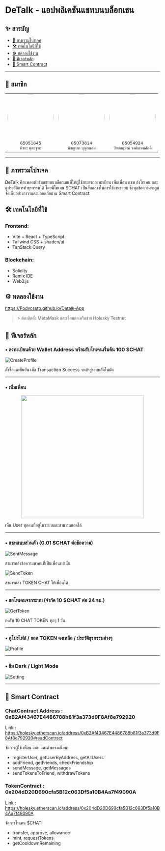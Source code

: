 # DeTalk - แอปพลิเคชันแชทบนบล็อกเชน

## ✨ สารบัญ

- [📄 ภาพรวมโปรเจค](#📄-ภาพรวมโปรเจค)
- [🛠️ เทคโนโลยีที่ใช้](#🛠️-เทคโนโลยที่ใช้)
- [⚙️ ทดลองใช้งาน](#⚙️-ทดลองใช้งาน)
- [🔹 ฟีเจอร์หลัก](#🔹-ฟีเจอร์หลัก)
- [🚀 Smart Contract](#🚀-smart-contract)

---
## 📄 สมาชิก

<table align="center">
  <tr>
    <td align="center">
      <img src="src/pictures/PitchayaProfile.jpg" width="150" height="150" style="object-fit: cover; border-radius: 50%; overflow: hidden;"><br>
      <sub>65051645<br>พิชยะ หุตะจูฑะ</sub>
    </td>
    <td align="center">
      <img src="src/pictures/PitchayapaProfile.jpg" width="150" height="150" style="object-fit: cover; border-radius: 50%; overflow: hidden;"><br>
      <sub>65073814<br>พิชญาภา บุญถนอม</sub>
    </td>
    <td align="center">
      <img src="src/pictures/PiyakitProfile.jpg" width="150" height="150" style="object-fit: cover; border-radius: 50%; overflow: hidden;"><br>
      <sub>65054924<br>ปิยย์กฤษณ์ วงศ์เกษมศักดิ์</sub>
    </td>
  </tr>
</table>


---
## 📄 ภาพรวมโปรเจค

DeTalk คือแพลตฟอร์มแชทบนบล็อกเชนที่ให้ผู้ใช้สามารถลงทะเบียน เพิ่มเพื่อน แชท ส่งโทเคน และดูประวัติการทำธุรกรรมได้ โดยมีโทเคน $CHAT เป็นสื่อกลางในการใช้งานระบบ ซึ่งทุกข้อความจะถูกจัดเก็บอย่างถาวรและปลอดภัยผ่าน Smart Contract

## 🛠️ เทคโนโลยีที่ใช้

### Frontend:

- Vite + React + TypeScript
- Tailwind CSS + shadcn/ui
- TanStack Query

### Blockchain:

- Solidity
- Remix IDE
- Web3.js

## ⚙️ ทดลองใช้งาน

https://Podvossto.github.io/Detalk-App

> ⚡ ต้องติดตั้ง MetaMask และเชื่อมต่อเครือข่าย Holesky Testnet

## 🔹 ฟีเจอร์หลัก

### • ลงทะเบียนด้วย Wallet Address พร้อมรับโทเคนเริ่มต้น 100 $CHAT  
![CreateProfile](src/pictures/Screenshot/CreateProfile.png)
<p>ตั้งชื่อและยืนยัน เมื่อ Transaction Success จะเข้าสู่ระบบอัตโนมัต</p>

---

### • เพิ่มเพื่อน  
<p align="center">
  <img src="src/pictures/Screenshot/AllUser.png" width="400px" />
</p>
<p>เห็น User ทุกคนที่อยู่ในระบบและสามารถแอดได้</p>

---

### • แชทแบบส่วนตัว (0.01 $CHAT ต่อข้อความ)  
![SentMessage](src/pictures/Screenshot/SentMessage.png)
<p>สามารถส่งข้อความหาคนที่เป็นเพื่อนเท่านั้น</p>

![SendToken](src/pictures/Screenshot/SendToken.png)
<p>สามารถส่ง TOKEN CHAT ให้เพื่อนได้</p>

---

### • ขอโทเคนจากระบบ (จำกัด 10 $CHAT ต่อ 24 ชม.)  
![GetToken](src/pictures/Screenshot/GetToken.png)
<p>กดรับ 10 CHAT TOKEN ทุกๆ 1 วัน</p>

---

### • ดูโปรไฟล์ / ยอด TOKEN คงเหลือ / ประวัติธุรกรรมต่างๆ  
![Profile](src/pictures/Screenshot/Profile.png)

---

### • ธีม Dark / Light Mode  
![Setting](src/pictures/Screenshot/Setting.png)

---

## 🚀 Smart Contract

### ChatContract Address : 0xB2Af43467E4486788b81f3a373d9F8Af8e792920

Link : https://holesky.etherscan.io/address/0xB2Af43467E4486788b81f3a373d9F8Af8e792920#readContract

จัดการผู้ใช้ เพื่อน แชท และค่าธรรมเนียม:

- registerUser, getUserByAddress, getAllUsers
- addFriend, getFriends, checkFriendship
- sendMessage, getMessages
- sendTokensToFriend, withdrawTokens

### TokenContract : 0x204dD20D690cfa5B12c063Df5a10B4Aa7f49090A

Link : https://holesky.etherscan.io/address/0x204dD20D690cfa5B12c063Df5a10B4Aa7f49090A

จัดการโทเคน $CHAT:

- transfer, approve, allowance
- mint, requestTokens
- getCooldownRemaining